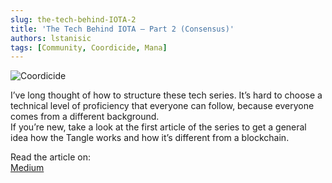 ```yaml
---
slug: the-tech-behind-IOTA-2
title: 'The Tech Behind IOTA — Part 2 (Consensus)'
authors: lstanisic
tags: [Community, Coordicide, Mana]
---
```


![Coordicide](https://miro.medium.com/max/1400/1*9DcgQ-EnPojAQADRUsi8Rg.png)

I’ve long thought of how to structure these tech series. It’s hard to choose a technical level of proficiency that everyone can follow, because everyone comes from a different background.  
If you’re new, take a look at the first article of the series to get a general idea how the Tangle works and how it’s different from a blockchain.

Read the article on:  
[Medium](https://luka99.medium.com/the-tech-behind-iota-part-2-consensus-88c74917b993)
